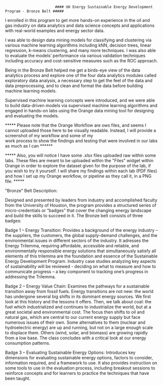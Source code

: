                            #### UH Energy Sustainable Energy Development Program - Bronze Belt #####

I enrolled in this program to get more hands-on experience in the oil and gas industry on data analytics and data science concepts and applications with real-world examples and energy sector data. 

I was able to design data mining models for classifying and clustering via various machine learning algorithms including kNN, decision trees, linear regression, k-means clustering, and many more techniques. I was also able to evaluate the models’ performance via various validation techniques including accuracy and cost-sensitive measures such as the ROC approach.

Being in the Bronze Belt helped me get a birds-eye view of the data analytics process and explore one of the four data analytics modules called exploratory data analysis, a necessary step to get the feel of the data and data preprocessing, and to clean and format the data before building machine learning models.

Supervised machine learning concepts were introduced, and we were able to build data-driven models via supervised machine learning algorithms and engaged in hands-on labs using the Orange data mining tool for designing and evaluating the models. 

*****  Please note that the Orange Workflow are ows files, and seems I cannot uploaded those here to be visually readable. 
       Instead, I will provide a screenshot of my workflow and some of my       
       work process to show the findings and testing that were involved in our labs as much as I can  ******
       
 ***** Also, you will notice I have some .xlsx files uploaded raw within some labs. 
       These files are meant to be uploaded within the "Files" widget within Orange in order to 
       explore the dataset given for the purpose of the lab, if you wish to try it yourself. 
       I will share my findings within each lab (PDF files) and how I set up my Orange workflow, or 
       pipeline as they call it, in a PNG file. *****


"Bronze" Belt Description:

Designed and presented by leaders from industry and accomplished faculty from the University of Houston, the program provides a structured series of micro-credentials or “badges” that cover the changing energy landscape and build the skills to succeed in it. The Bronze belt consists of three badges:

Badge 1 – Energy Transition: Provides a background of the energy industry – the suppliers, the customers, the global supply-demand challenges, and the environmental issues in different sectors of the industry. It adresses the Energy Trilemma, requiring affordable, accessible and reliable, and environmentally responsible energy solutions that simultaneously satisfy all elements of this trilemma are the foundation and essence of the Sustainable Energy Development Program. Industry case studies analyzing key aspects of sustainability will be reviewed - deciding on what to measure and how to communicate progress – a key component to tracking one’s progress in addressing the Trilemma.
 
Badge 2 – Energy Value Chain: Examines the pathways for a sustainable transition away from fossil fuels. Energy transitions are not new: the world has undergone several big shifts in its dominant energy sources. We first look at this history and the lessons it offers. Then, we talk about coal: the fuel which industrialized and continues to industrialize the world, but at a great societal and environmental cost. The focus then shifts to oil and natural gas, which are central to our current energy supply but face numerous issues of their own. Some alternatives to them (nuclear and hydroelectric energy) are up and running, but not on a large enough scale to displace them. Others (wind, solar, and biomass) are growing rapidly from a low base. The class concludes with a critical look at our energy consumption patterns.
 
Badge 3 – Evaluating Sustainable Energy Options: Introduces key dimensions for evaluating sustainable energy options, factors to consider, information required, and a framework to use. It also provides instruction on some tools to use in the evaluation process, including breakout sessions to reinforce concepts and for learners to practice the techniques that have been taught.

